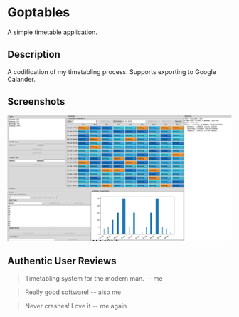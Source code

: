 # Goptables
A simple timetable application.

## Description
A codification of my timetabling process.
Supports exporting to Google Calander.


## Screenshots
![Screenshot of Application](https://raw.githubusercontent.com/Gopiandcode/goptables/master/screenshot.png)

## Authentic User Reviews
> Timetabling system for the modern man.
> -- me

> Really good software!
> -- also me


> Never crashes! Love it
> -- me again
